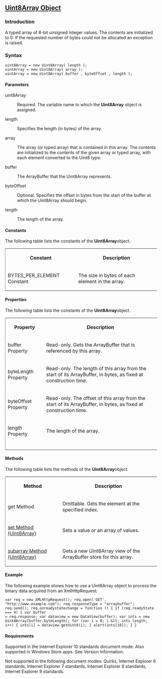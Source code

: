 ## [Uint8Array Object](Uint8Array-Object.html)

### Introduction 

 A typed array of 8-bit unsigned integer values. The contents are initialized to 0. If the requested number of bytes could not be allocated an exception is raised.

### Syntax 

```
uint8Array = new Uint8Array( length ); 
uintArray = new Uint8Array( array ); 
uintArray = new Uint8Array( buffer , byteOffset , length );
```

#### Parameters 

<div id="sectionSection0" class="section" name="collapseableSection" style="" expanded="true">
  <dl class="authored">
    <dt>
      <span class="parameter" sdata="paramReference" xmlns:util="util">uint8Array</span>
    </dt>
    <dd>
      <p xmlns:util="util">
        Required. The variable name to which the <b>Uint8Array</b> object is assigned.
      </p>
    </dd>
    <dt>
      <span class="parameter" sdata="paramReference" xmlns:util="util">length</span>
    </dt>
    <dd>
      <p xmlns:util="util">
        Specifies the length (in bytes) of the array.
      </p>
    </dd>
    <dt>
      <span class="parameter" sdata="paramReference" xmlns:util="util">array</span>
    </dt>
    <dd>
      <p xmlns:util="util">
        The array (or typed array) that is contained in this array. The contents are initialized to the contents of the given array or typed array, with each element converted to the Uint8 type.
      </p>
    </dd>
    <dt>
      <span class="parameter" sdata="paramReference" xmlns:util="util">buffer</span>
    </dt>
    <dd>
      <p xmlns:util="util">
        The ArrayBuffer that the Uint8Array represents.
      </p>
    </dd>
    <dt>
      <span class="parameter" sdata="paramReference" xmlns:util="util">byteOffset</span>
    </dt>
    <dd>
      <p xmlns:util="util">
        Optional. Specifies the offset in bytes from the start of the buffer at which the Uint8Array should begin.
      </p>
    </dd>
    <dt>
      <span class="parameter" sdata="paramReference" xmlns:util="util">length</span>
    </dt>
    <dd>
      <p xmlns:util="util">
        The length of the array.
      </p>
    </dd>
  </dl>
</div>

#### Constants 

<div id="sectionSection1" class="section" name="collapseableSection" style="" expanded="true">
  <p xmlns:util="util">
    The following table lists the constants of the <b>Uint8Array</b>object.
  </p>
  <div class="caption"></div>
  <div class="tableSection">
    <table width="50%" cellspacing="2" cellpadding="5" frame="lhs">
      <tr>
        <th>
          <p xmlns:util="util">
            Constant
          </p>
        </th>
        <th>
          <p xmlns:util="util">
            Description
          </p>
        </th>
      </tr>
      <tr>
        <td>
          <p xmlns:util="util">
            BYTES_PER_ELEMENT Constant
          </p>
        </td>
        <td>
          <p xmlns:util="util">
            The size in bytes of each element in the array.
          </p>
        </td>
      </tr>
    </table>
  </div>
</div>

#### Properties 

<div id="sectionSection2" class="section" name="collapseableSection" style="" expanded="true">
  <p xmlns:util="util">
    The following table lists the constants of the <b>Uint8Array</b>object.
  </p>
  <div class="caption"></div>
  <div class="tableSection">
    <table width="50%" cellspacing="2" cellpadding="5" frame="lhs">
      <tr>
        <th>
          <p xmlns:util="util">
            Property
          </p>
        </th>
        <th>
          <p xmlns:util="util">
            Description
          </p>
        </th>
      </tr>
      <tr>
        <td>
          <p xmlns:util="util">
            buffer Property
          </p>
        </td>
        <td>
          <p xmlns:util="util">
            Read-only. Gets the ArrayBuffer that is referenced by this array.
          </p>
        </td>
      </tr>
      <tr>
        <td>
          <p xmlns:util="util">
            byteLength Property
          </p>
        </td>
        <td>
          <p xmlns:util="util">
            Read-only. The length of this array from the start of its ArrayBuffer, in bytes, as fixed at construction time.
          </p>
        </td>
      </tr>
      <tr>
        <td>
          <p xmlns:util="util">
            byteOffset Property
          </p>
        </td>
        <td>
          <p xmlns:util="util">
            Read-only. The offset of this array from the start of its ArrayBuffer, in bytes, as fixed at construction time.
          </p>
        </td>
      </tr>
      <tr>
        <td>
          <p xmlns:util="util">
            length Property
          </p>
        </td>
        <td>
          <p xmlns:util="util">
            The length of the array.
          </p>
        </td>
      </tr>
      <tr>
        <td>
          <p xmlns:util="util"></p>
        </td>
        <td>
          <p xmlns:util="util"></p>
        </td>
      </tr>
    </table>
  </div>
</div>

#### Methods 

<div id="sectionSection3" class="section" name="collapseableSection" style="" expanded="true">
  <p xmlns:util="util">
    The following table lists the methods of the <b>Uint8Array</b>object.
  </p>
  <div class="caption"></div>
  <div class="tableSection">
    <table width="50%" cellspacing="2" cellpadding="5" frame="lhs">
      <tr>
        <th>
          <p xmlns:util="util">
            Method
          </p>
        </th>
        <th>
          <p xmlns:util="util">
            Description
          </p>
        </th>
      </tr>
      <tr>
        <td>
          <p xmlns:util="util">
            get Method
          </p>
        </td>
        <td>
          <p xmlns:util="util">
            Omittable. Gets the element at the specified index.
          </p>
        </td>
      </tr>
      <tr>
        <td>
          <p xmlns:util="util">
            <span sdata="link"><a href="6b0b48d5-e419-4c3c-98ed-d94cbe56e95d.htm">set Method (Uint8Array)</a></span>
          </p>
        </td>
        <td>
          <p xmlns:util="util">
            Sets a value or an array of values.
          </p>
        </td>
      </tr>
      <tr>
        <td>
          <p xmlns:util="util">
            <span sdata="link"><a href="07724c80-5fdf-4745-a750-214630100439.htm">subarray Method (Uint8Array)</a></span>
          </p>
        </td>
        <td>
          <p xmlns:util="util">
            Gets a new Uint8Array view of the ArrayBuffer store for this array.
          </p>
        </td>
      </tr>
    </table>
  </div>
</div>

#### Example 

<p xmlns:util="util">
  The following example shows how to use a Uint8Array object to process the binary data acquired from an XmlHttpRequest:
</p>

```
var req = new XMLHttpRequest(); req.open('GET', "http://www.example.com"); req.responseType = "arraybuffer"; req.send(); req.onreadystatechange = function () { if (req.readyState === 4) { var buffer
= req.response; var dataview = new DataView(buffer); var ints = new Uint8Array(buffer.byteLength); for (var i = 0; i &lt; ints.length; i++) { ints[i] = dataview.getUint8(i); } alert(ints[10]); } }
```

#### Requirements 

<div id="requirementsTitleSection" class="section" name="collapseableSection" style="">
  <p xmlns:util="util"></p>
  <p>
    Supported in the Internet Explorer 10 standards document mode. Also supported in Windows Store apps. See Version Information.
  </p>
  <p>
    Not supported in the following document modes: Quirks, Internet Explorer 6 standards, Internet Explorer 7 standards, Internet Explorer 8 standards, Internet Explorer 9 standards.
  </p>
</div>

